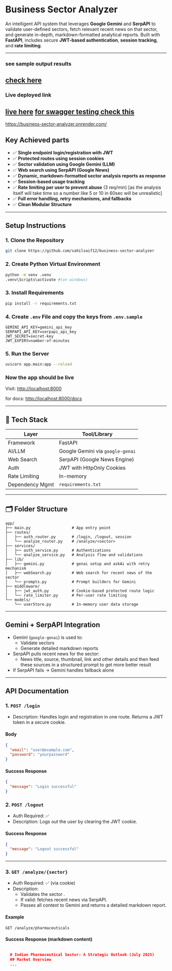 #  Business Sector Analyzer 

An intelligent API system that leverages **Google Gemini** and **SerpAPI** to validate user-defined sectors, fetch relevant recent news on that sector, and generate in-depth, markdown-formatted analytical reports. Built with **FastAPI**,  includes secure **JWT-based authentication**, **session tracking**, and **rate limiting**.

---

### see sample output results
[check here](https://github.com/sahilsaif12/business-sector-analyzer/tree/main/sampleOutputs)
---
### Live deployed link
[live here](https://business-sector-analyzer.onrender.com/)
[for swagger testing check this](https://business-sector-analyzer.onrender.com/docs)
---
https://business-sector-analyzer.onrender.com/
##  Key Achieved parts

- ✅ **Single endpoint login/registration with JWT**
- ✅ **Protected routes using session cookies**
- ✅ **Sector validation using Google Gemini (LLM)**
- ✅ **Web search using SerpAPI (Google News)**
- ✅ **Dynamic, markdown-formatted sector analysis reports as response**
- ✅ **Session-based usage tracking**
- ✅ **Rate limiting per user to prevent abuse** (3 req/min) [as the analysis itself will take time so a number like 5 or 10 in 60sec will be unrealistic]
- ✅ **Full error handling, retry mechanisms, and fallbacks**
- ✅ **Clean Modular Structure**


---

##  Setup Instructions

### 1. Clone the Repository
```bash
git clone https://github.com/sahilsaif12/business-sector-analyzer

```

### 2. Create Python Virtual Environment
```bash
python -m venv .venv
.venv\Scripts\activate #(on windows)
```

### 3. Install Requirements
```bash
pip install -r requirements.txt

```

### 4. Create `.env` File and copy the keys from `.env.sample`
```env
GEMINI_API_KEY=gemini_api_key
SERPAPI_API_KEY=serpapi_api_key
JWT_SECRET=secret-key
JWT_EXPIRY=number-of-minutes
```

### 5. Run the Server
```bash
uvicorn app.main:app --reload
```

### Now the app should be live
Visit: [http://localhost:8000](http://localhost:8000)

for docs: [http://localhost:8000/docs](http://localhost:8000/docs)

---

## 🚀 Tech Stack

| Layer             | Tool/Library                   |
|------------------|-------------------------------|
| Framework        | FastAPI                        |
| AI/LLM           | Google Gemini via `google-genai` |
| Web Search       | SerpAPI (Google News Engine)   |
| Auth             | JWT with HttpOnly Cookies      |
| Rate Limiting    | In-memory |
| Dependency Mgmt  | `requirements.txt`             |

---

## 🗂 Folder Structure

```
app/
├── main.py                  # App entry point
├── routes/
│   ├── auth_router.py       # /login, /logout, session
│   └── analyze_router.py    # /analyze/<sector>
├── services/
│   ├── auth_service.py      # Authentications 
│   └── analyze_service.py   # Analysis flow and validations
├── lib/
│   ├── gemini.py            # genai setup and askAi with retry mechanism
│   ├── webSearch.py         # Web search for recent news of the sector 
│   └── prompts.py           # Prompt builders for Gemini
├── middleware/
│   ├── jwt_auth.py          # Cookie-based protected route logic
│   └── rate_limiter.py      # Per-user rate limiting 
└── models/
    └── userStore.py         # In-memory user data storage
```



---

##  Gemini + SerpAPI Integration

- Gemini (`google-genai`) is used to:
  - Validate sectors
  - Generate detailed markdown reports
- SerpAPI pulls recent news for the sector:
  - News title, source, thumbnail, link and other details and then feed these sources in a structured prompt to get more better result
- If SerpAPI fails → Gemini handles fallback alone

---

## API Documentation

### 1. `POST /login`

-  Description: Handles login and registration in one route. Returns a JWT token in a secure cookie.

#### Body

```json
{
  "email": "user@example.com",
  "password": "yourpassword"
}
```

#### Success Response

```json
{
  "message": "Login successful"
}
```

### 2. `POST /logout`

- Auth Required: ✅
- Description: Logs out the user by clearing the JWT cookie.

#### Success Response

```json
{
  "message": "Logout successful"
}
```

---

### 3. `GET /analyze/{sector}`

- Auth Required: ✅ (via cookie)
- Description:
  - Validates the sector .
  - If valid: fetches recent news via SerpAPI.
  - Passes all context to Gemini and returns a detailed markdown report.

#### Example

```
GET /analyze/pharmaceuticals
```

#### Success Response (markdown content)

```json

  # Indian Pharmaceutical Sector: A Strategic Outlook (July 2025)
  ## Market Overview
  ...

```

